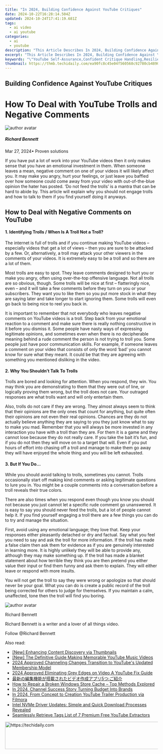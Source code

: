 ```yaml
---
title: "In 2024, Building Confidence Against YouTube Critiques"
date: 2024-10-22T16:28:14.504Z
updated: 2024-10-24T17:41:19.681Z
tags:
  - ai video
  - ai youtube
categories:
  - ai
  - youtube
description: "This Article Describes In 2024, Building Confidence Against YouTube Critiques"
excerpt: "This Article Describes In 2024, Building Confidence Against YouTube Critiques"
keywords: "\"YouTube Self-Assurance,Confident Critique Handling,Resilience to Video Feedback,Overcoming YouTube Doubts,Strengthening Vlog Responses,Thriving Against Viewers' Comments,Elevating Self-Confidence in Videos\""
thumbnail: https://thmb.techidaily.com/ea90fc8c45e04f560568c92780cb489093bd55fc49ac8140b1c1038ab7e89004.jpg
---
```


## Building Confidence Against YouTube Critiques

# How To Deal with YouTube Trolls and Negative Comments

![author avatar](https://images.wondershare.com/filmora/article-images/richard-bennett.jpg)

##### Richard Bennett

 Mar 27, 2024• Proven solutions

 If you have put a lot of work into your YouTube videos then it only makes sense that you have an emotional investment in them. When someone leaves a mean, negative comment on one of your videos it will likely affect you. It may make you angry, hurt your feelings, or just leave you baffled over how someone could come away from your video with out-of-the-blue opinion the hater has posted. ‘Do not feed the trolls’ is a mantra that can be hard to abide by. This article will explain why you should not engage trolls and how to talk to them if you find yourself doing it anyways.

## How to Deal with Negative Comments on YouTube

#### 1\. Identifying Trolls / When Is A Troll Not a Troll?

 The internet is full of trolls and if you continue making YouTube videos – especially videos that get a lot of views – then you are sure to be attacked by a few. Or, alternatively, a troll may attack your other viewers in the comments of your videos. It is extremely easy to be a troll and so there are a lot of them.

 Most trolls are easy to spot. They leave comments designed to hurt you or make you angry, often using over-the-top offensive language. Not all trolls are so obvious, though. Some trolls will be nice at first – flatteringly nice, even – and it will take a few comments before they turn on you or your subscribers. They want you to like them so you put more stock in what they are saying later and take longer to start ignoring them. Some trolls will even go back to being nice to reel you back in.

 It is important to remember that not everybody who leaves negative comments on YouTube videos is a troll. Step back from your emotional reaction to a comment and make sure there is really nothing constructive in it before you dismiss it. Some people have nasty ways of expressing legitimate opinions, and sometimes even when there is no decipherable meaning behind a rude comment the person is not trying to troll you. Some people just have poor communication skills. For example, if someone leaves a comment on your video that consists of only the word ‘bad’ you cannot know for sure what they meant. It could be that they are agreeing with something you mentioned disliking in the video.

#### 2\. Why You Shouldn’t Talk To Trolls

 Trolls are bored and looking for attention. When you respond, they win. You may think you are demonstrating to them that they were out of line, or logically proving them wrong, but the troll does not care. Your outraged responses are what trolls want and will only entertain them.

 Also, trolls do not care if they are wrong. They almost always seem to think that their opinions are the only ones that count for anything, but quite often their opinions are not even their real opinions. Chances are they do not actually believe anything they are saying to you they just know what to say to make you mad. Remember that you will always be more invested in any interaction you have with a troll than they are. For them it is a game and they cannot lose because they do not really care. If you take the bait it’s fun, and if you do not then they will move on to a target that will. Even if you put hours of effort into chasing off a troll and manage to make them go away they will have enjoyed the whole thing and you will be left exhausted.

#### 3\. But If You Do…

 While you should avoid talking to trolls, sometimes you cannot. Trolls occasionally start off making kind comments or asking legitimate questions to lure you in. You might be a couple comments into a conversation before a troll reveals their true colors.

 There are also times when you respond even though you know you should not because you just cannot let a specific rude comment go unanswered. It is easy to say you should never feed the trolls, but a lot of people cannot help it. If you find yourself engaging a troll there are a few things you can do to try and manage the situation.

 First, avoid using any emotional language; they love that. Keep your responses either pleasantly detached or dry and factual. Say what you feel you need to say and ask the troll for more information. If the troll has made a false claim then ask them for evidence as if you are genuinely interested in learning more. It is highly unlikely they will be able to provide any, although they may make something up. If the troll has made a blanket statement about how terrible they think you are then pretend you either value their input or find them funny and ask them to explain. They will either leave or respond with more insults.

 You will not get the troll to say they were wrong or apologize so that should never be your goal. What you can do is create a public record of the troll being corrected for others to judge for themselves. If you maintain a calm, unaffected, tone then the troll will find you boring.

![author avatar](https://images.wondershare.com/filmora/article-images/richard-bennett.jpg)

Richard Bennett

Richard Bennett is a writer and a lover of all things video.

Follow @Richard Bennett

<ins class="adsbygoogle"
      style="display:block"
      data-ad-client="ca-pub-7571918770474297"
      data-ad-slot="8358498916"
      data-ad-format="auto"
      data-full-width-responsive="true"></ins>

<span class="atpl-alsoreadstyle">Also read:</span>
<div><ul>
<li><a href="https://youtube-clips.techidaily.com/new-enhancing-content-discovery-via-thumbnails/"><u>[New] Enhancing Content Discovery via Thumbnails</u></a></li>
<li><a href="https://youtube-sure.techidaily.com/he-definitive-guide-making-memorable-youtube-music-videos/"><u>[New] The Definitive Guide Making Memorable YouTube Music Videos</u></a></li>
<li><a href="https://youtube-zero.techidaily.com/approved-channeling-changes-transition-to-youtubes-updated-membership-model/"><u>2024 Approved Channeling Changes Transition to YouTube's Updated Membership Model</u></a></li>
<li><a href="https://youtube-clips.techidaily.com/2024-approved-eliminating-grey-edges-on-video-a-youtube-fix-guide/"><u>2024 Approved Eliminating Grey Edges on Video A YouTube Fix Guide</u></a></li>
<li><a href="https://discover-deluxe.techidaily.com/1726027674765-5/"><u>最新の編集機能が搭載されたビデオ作成アプリ5つ:ご紹介</u></a></li>
<li><a href="https://common-error.techidaily.com/how-to-repair-a-broken-windows-store-cache-top-methods-explored/"><u>How to Repair a Broken Windows Store Cache – Top Methods Explored</u></a></li>
<li><a href="https://youtube-clips.techidaily.com/in-2024-channel-success-story-turning-budget-into-brands/"><u>In 2024, Channel Success Story Turning Budget Into Brands</u></a></li>
<li><a href="https://youtube-stream.techidaily.com/in-2024-from-concept-to-creation-youtube-trailer-production-via-filmora/"><u>In 2024, From Concept to Creation YouTube Trailer Production via Filmora</u></a></li>
<li><a href="https://win-amazing.techidaily.com/intel-nvme-driver-updates-simple-and-quick-download-processes-revealed/"><u>Intel NVMe Driver Updates: Simple and Quick Download Processes Revealed</u></a></li>
<li><a href="https://youtube-clips.techidaily.com/seamlessly-retrieve-tags-list-of-7-premium-free-youtube-extractors/"><u>Seamlessly Retrieve Tags List of 7 Premium Free YouTube Extractors</u></a></li>
</ul></div>

<!-- affiliate ads begin -->
<a href="https://appsumo.8odi.net/c/5597632/2094418/7443" target="_top" id="2094418">
  <img src="//a.impactradius-go.com/display-ad/7443-2094418" border="0" alt="https://techidaily.com" width="728" height="90"/>
</a>
<img height="0" width="0" src="https://appsumo.8odi.net/i/5597632/2094418/7443" style="position:absolute;visibility:hidden;" border="0" />
<!-- affiliate ads end -->

